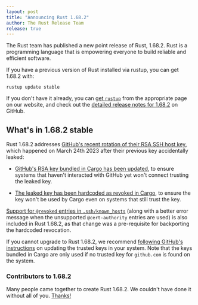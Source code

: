 ```yaml
---
layout: post
title: "Announcing Rust 1.68.2"
author: The Rust Release Team
release: true
---
```


The Rust team has published a new point release of Rust, 1.68.2. Rust is a
programming language that is empowering everyone to build reliable and
efficient software.

If you have a previous version of Rust installed via rustup, you can get 1.68.2 with:

```
rustup update stable
```

If you don't have it already, you can [get `rustup`][install]
from the appropriate page on our website, and check out the
[detailed release notes for 1.68.2][notes] on GitHub.

[install]: https://www.rust-lang.org/install.html
[notes]: https://github.com/rust-lang/rust/blob/stable/RELEASES.md#version-1682-2023-03-28

## What's in 1.68.2 stable

Rust 1.68.2 addresses [GitHub's recent rotation of their RSA SSH host
key](https://github.blog/2023-03-23-we-updated-our-rsa-ssh-host-key/), which
happened on March 24th 2023 after their previous key accidentally leaked:

* [GitHub's RSA key bundled in Cargo has been
  updated](https://github.com/rust-lang/cargo/pull/11883), to ensure systems
  that haven't interacted with GitHub yet won't connect trusting the leaked
  key.

* [The leaked key has been hardcoded as revoked in
  Cargo](https://github.com/rust-lang/cargo/pull/11889), to ensure the key
  won't be used by Cargo even on systems that still trust the key.

[Support for `@revoked` entries in
`.ssh/known_hosts`](https://github.com/rust-lang/cargo/pull/11635) (along with
a better error message when the unsupported `@cert-authority` entries are used)
is also included in Rust 1.68.2, as that change was a pre-requisite for
backporting the hardcoded revocation.

If you cannot upgrade to Rust 1.68.2, we recommend [following GitHub's
instructions](https://github.blog/2023-03-23-we-updated-our-rsa-ssh-host-key/#what-you-can-do)
on updating the trusted keys in your system. Note that the keys bundled in
Cargo are only used if no trusted key for `github.com` is found on the system.

### Contributors to 1.68.2

Many people came together to create Rust 1.68.2. We couldn't have done it
without all of you. [Thanks!](https://thanks.rust-lang.org/rust/1.68.2/)
